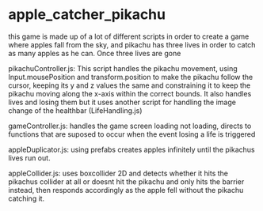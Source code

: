 # apple_catcher_pikachu

this game is made up of a lot of different scripts in order to create a game where apples fall from the sky, and pikachu has three lives in order to catch as many apples as he can. Once three lives are gone

pikachuController.js:
This script handles the pikachu movement, using Input.mousePosition and transform.position to make the pikachu follow the cursor, keeping its y and z values the same and constraining it to keep the pikachu moving along the x-axis within the correct bounds.
It also handles lives and losing them but it uses another script for handling the image change of the healthbar
(LifeHandling.js)

gameController.js:
handles the game screen loading not loading, directs to functions that are suposed to occur when the event losing a life is triggered

appleDuplicator.js:
using prefabs creates apples infinitely until the pikachus lives run out.

appleCollider.js:
uses boxcollider 2D and detects whether it hits the pikachus collider at all or doesnt hit the pikachu and only hits the barrier instead, then responds accordingly as the apple fell without the pikachu catching it.


